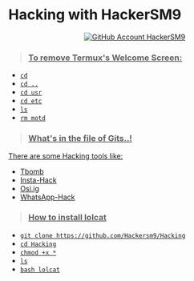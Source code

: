 # Hacking with HackerSM9
<p align="center">
<a href="https://github.com/Hackersm9/"><img src="https://img.shields.io/badge/github-HackerSM9-black.svg?style=social&logo=github"
alt="GitHub Account HackerSM9">
</p>

>### To remove Termux's Welcome Screen:
- `cd`
- `cd ..`
- `cd usr`
- `cd etc`
- `ls`
- `rm motd`

>### What's in the file of Gits..! 
There are some Hacking tools like:
* Tbomb
* Insta-Hack
* Osi.ig
* WhatsApp-Hack

>### How to install lolcat
* `git clone https://github.com/Hackersm9/Hacking`
* `cd Hacking` 
* `chmod +x *`
* `ls`
* `bash lolcat`


